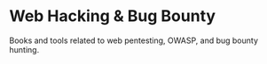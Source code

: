 # Web Hacking & Bug Bounty
Books and tools related to web pentesting, OWASP, and bug bounty hunting.
